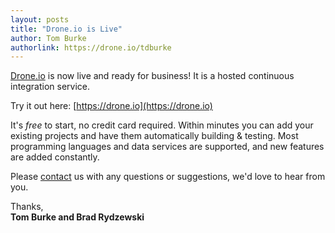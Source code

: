 ```yaml
---
layout: posts
title: "Drone.io is Live"
author: Tom Burke
authorlink: https://drone.io/tdburke
---
```


[Drone.io](https://drone.io) is now live and ready for business! It is a hosted continuous integration service.

Try it out here: [https://drone.io](https://drone.io)

It's *free* to start, no credit card required. Within minutes you can add your existing projects and have them automatically building & testing. Most programming languages and data services are supported, and new features are added constantly.

Please [contact](http://docs.drone.io/contact.html) us with any questions or suggestions, we'd love to hear from you.

Thanks,<br/>
**Tom Burke and Brad Rydzewski**
